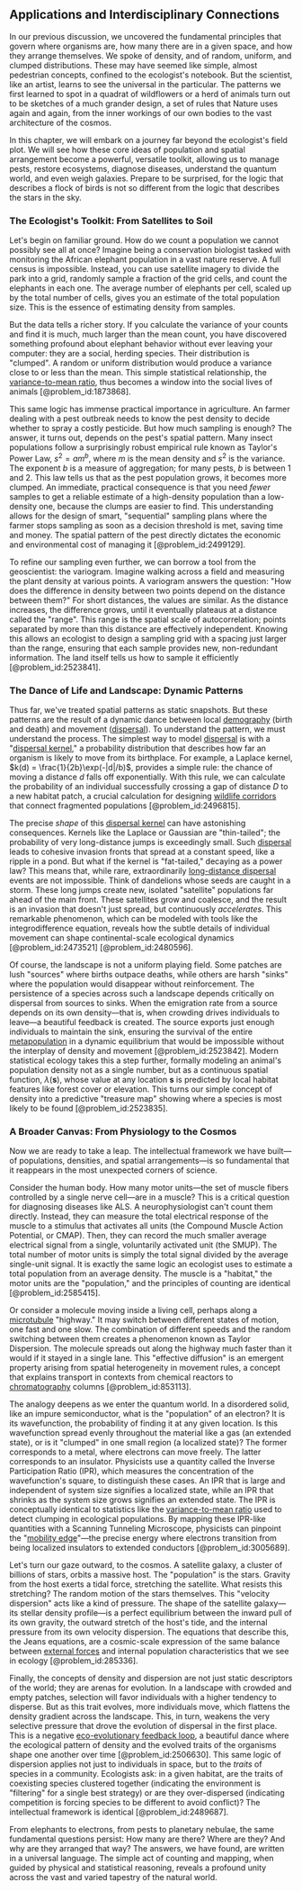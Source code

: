 ## Applications and Interdisciplinary Connections

In our previous discussion, we uncovered the fundamental principles that govern where organisms are, how many there are in a given space, and how they arrange themselves. We spoke of density, and of random, uniform, and clumped distributions. These may have seemed like simple, almost pedestrian concepts, confined to the ecologist's notebook. But the scientist, like an artist, learns to see the universal in the particular. The patterns we first learned to spot in a quadrat of wildflowers or a herd of animals turn out to be sketches of a much grander design, a set of rules that Nature uses again and again, from the inner workings of our own bodies to the vast architecture of the cosmos.

In this chapter, we will embark on a journey far beyond the ecologist's field plot. We will see how these core ideas of population and spatial arrangement become a powerful, versatile toolkit, allowing us to manage pests, restore ecosystems, diagnose diseases, understand the quantum world, and even weigh galaxies. Prepare to be surprised, for the logic that describes a flock of birds is not so different from the logic that describes the stars in the sky.

### The Ecologist's Toolkit: From Satellites to Soil

Let's begin on familiar ground. How do we count a population we cannot possibly see all at once? Imagine being a conservation biologist tasked with monitoring the African elephant population in a vast nature reserve. A full census is impossible. Instead, you can use satellite imagery to divide the park into a grid, randomly sample a fraction of the grid cells, and count the elephants in each one. The average number of elephants per cell, scaled up by the total number of cells, gives you an estimate of the total population size. This is the essence of estimating density from samples.

But the data tells a richer story. If you calculate the variance of your counts and find it is much, much larger than the mean count, you have discovered something profound about elephant behavior without ever leaving your computer: they are a social, herding species. Their distribution is "clumped". A random or uniform distribution would produce a variance close to or less than the mean. This simple statistical relationship, the [variance-to-mean ratio](@article_id:262375), thus becomes a window into the social lives of animals [@problem_id:1873868].

This same logic has immense practical importance in agriculture. An farmer dealing with a pest outbreak needs to know the pest density to decide whether to spray a costly pesticide. But how much sampling is enough? The answer, it turns out, depends on the pest's spatial pattern. Many insect populations follow a surprisingly robust empirical rule known as Taylor's Power Law, $s^2 = a m^b$, where $m$ is the mean density and $s^2$ is the variance. The exponent $b$ is a measure of aggregation; for many pests, $b$ is between $1$ and $2$. This law tells us that as the pest population grows, it becomes more clumped. An immediate, practical consequence is that you need *fewer* samples to get a reliable estimate of a high-density population than a low-density one, because the clumps are easier to find. This understanding allows for the design of smart, "sequential" sampling plans where the farmer stops sampling as soon as a decision threshold is met, saving time and money. The spatial pattern of the pest directly dictates the economic and environmental cost of managing it [@problem_id:2499129].

To refine our sampling even further, we can borrow a tool from the geoscientist: the variogram. Imagine walking across a field and measuring the plant density at various points. A variogram answers the question: "How does the difference in density between two points depend on the distance between them?" For short distances, the values are similar. As the distance increases, the difference grows, until it eventually plateaus at a distance called the "range". This range is the spatial scale of autocorrelation; points separated by more than this distance are effectively independent. Knowing this allows an ecologist to design a sampling grid with a spacing just larger than the range, ensuring that each sample provides new, non-redundant information. The land itself tells us how to sample it efficiently [@problem_id:2523841].

### The Dance of Life and Landscape: Dynamic Patterns

Thus far, we've treated spatial patterns as static snapshots. But these patterns are the result of a dynamic dance between local [demography](@article_id:143111) (birth and death) and movement ([dispersal](@article_id:263415)). To understand the pattern, we must understand the process. The simplest way to model [dispersal](@article_id:263415) is with a "[dispersal kernel](@article_id:171427)," a probability distribution that describes how far an organism is likely to move from its birthplace. For example, a Laplace kernel, $k(d) = \frac{1}{2b}\exp(-|d|/b)$, provides a simple rule: the chance of moving a distance $d$ falls off exponentially. With this rule, we can calculate the probability of an individual successfully crossing a gap of distance $D$ to a new habitat patch, a crucial calculation for designing [wildlife corridors](@article_id:275525) that connect fragmented populations [@problem_id:2496815].

The precise *shape* of this [dispersal kernel](@article_id:171427) can have astonishing consequences. Kernels like the Laplace or Gaussian are "thin-tailed"; the probability of very long-distance jumps is exceedingly small. Such [dispersal](@article_id:263415) leads to cohesive invasion fronts that spread at a constant speed, like a ripple in a pond. But what if the kernel is "fat-tailed," decaying as a power law? This means that, while rare, extraordinarily [long-distance dispersal](@article_id:202975) events are not impossible. Think of dandelions whose seeds are caught in a storm. These long jumps create new, isolated "satellite" populations far ahead of the main front. These satellites grow and coalesce, and the result is an invasion that doesn't just spread, but continuously *accelerates*. This remarkable phenomenon, which can be modeled with tools like the integrodifference equation, reveals how the subtle details of individual movement can shape continental-scale ecological dynamics [@problem_id:2473521] [@problem_id:2480596].

Of course, the landscape is not a uniform playing field. Some patches are lush "sources" where births outpace deaths, while others are harsh "sinks" where the population would disappear without reinforcement. The persistence of a species across such a landscape depends critically on dispersal from sources to sinks. When the emigration rate from a source depends on its own density—that is, when crowding drives individuals to leave—a beautiful feedback is created. The source exports just enough individuals to maintain the sink, ensuring the survival of the entire [metapopulation](@article_id:271700) in a dynamic equilibrium that would be impossible without the interplay of density and movement [@problem_id:2523842]. Modern statistical ecology takes this a step further, formally modeling an animal's population density not as a single number, but as a continuous spatial function, $\lambda(\mathbf{s})$, whose value at any location $\mathbf{s}$ is predicted by local habitat features like forest cover or elevation. This turns our simple concept of density into a predictive "treasure map" showing where a species is most likely to be found [@problem_id:2523835].

### A Broader Canvas: From Physiology to the Cosmos

Now we are ready to take a leap. The intellectual framework we have built—of populations, densities, and spatial arrangements—is so fundamental that it reappears in the most unexpected corners of science.

Consider the human body. How many motor units—the set of muscle fibers controlled by a single nerve cell—are in a muscle? This is a critical question for diagnosing diseases like ALS. A neurophysiologist can't count them directly. Instead, they can measure the total electrical response of the muscle to a stimulus that activates all units (the Compound Muscle Action Potential, or CMAP). Then, they can record the much smaller average electrical signal from a single, voluntarily activated unit (the SMUP). The total number of motor units is simply the total signal divided by the average single-unit signal. It is exactly the same logic an ecologist uses to estimate a total population from an average density. The muscle is a "habitat," the motor units are the "population," and the principles of counting are identical [@problem_id:2585415].

Or consider a molecule moving inside a living cell, perhaps along a [microtubule](@article_id:164798) "highway." It may switch between different states of motion, one fast and one slow. The combination of different speeds and the random switching between them creates a phenomenon known as Taylor Dispersion. The molecule spreads out along the highway much faster than it would if it stayed in a single lane. This "effective diffusion" is an emergent property arising from spatial heterogeneity in movement rules, a concept that explains transport in contexts from chemical reactors to [chromatography](@article_id:149894) columns [@problem_id:853113].

The analogy deepens as we enter the quantum world. In a disordered solid, like an impure semiconductor, what is the "population" of an electron? It is its wavefunction, the probability of finding it at any given location. Is this wavefunction spread evenly throughout the material like a gas (an extended state), or is it "clumped" in one small region (a localized state)? The former corresponds to a metal, where electrons can move freely. The latter corresponds to an insulator. Physicists use a quantity called the Inverse Participation Ratio (IPR), which measures the concentration of the wavefunction's square, to distinguish these cases. An IPR that is large and independent of system size signifies a localized state, while an IPR that shrinks as the system size grows signifies an extended state. The IPR is conceptually identical to statistics like the [variance-to-mean ratio](@article_id:262375) used to detect clumping in ecological populations. By mapping these IPR-like quantities with a Scanning Tunneling Microscope, physicists can pinpoint the "[mobility edge](@article_id:142519)"—the precise energy where electrons transition from being localized insulators to extended conductors [@problem_id:3005689].

Let's turn our gaze outward, to the cosmos. A satellite galaxy, a cluster of billions of stars, orbits a massive host. The "population" is the stars. Gravity from the host exerts a tidal force, stretching the satellite. What resists this stretching? The random motion of the stars themselves. This "velocity dispersion" acts like a kind of pressure. The shape of the satellite galaxy—its stellar density profile—is a perfect equilibrium between the inward pull of its own gravity, the outward stretch of the host's tide, and the internal pressure from its own velocity dispersion. The equations that describe this, the Jeans equations, are a cosmic-scale expression of the same balance between [external forces](@article_id:185989) and internal population characteristics that we see in ecology [@problem_id:285336].

Finally, the concepts of density and dispersion are not just static descriptors of the world; they are arenas for evolution. In a landscape with crowded and empty patches, selection will favor individuals with a higher tendency to disperse. But as this trait evolves, more individuals move, which flattens the density gradient across the landscape. This, in turn, weakens the very selective pressure that drove the evolution of dispersal in the first place. This is a negative [eco-evolutionary feedback loop](@article_id:201898), a beautiful dance where the ecological pattern of density and the evolved traits of the organisms shape one another over time [@problem_id:2506630]. This same logic of dispersion applies not just to individuals in space, but to the *traits* of species in a community. Ecologists ask: in a given habitat, are the traits of coexisting species clustered together (indicating the environment is "filtering" for a single best strategy) or are they over-dispersed (indicating competition is forcing species to be different to avoid conflict)? The intellectual framework is identical [@problem_id:2489687].

From elephants to electrons, from pests to planetary nebulae, the same fundamental questions persist: How many are there? Where are they? And why are they arranged that way? The answers, we have found, are written in a universal language. The simple act of counting and mapping, when guided by physical and statistical reasoning, reveals a profound unity across the vast and varied tapestry of the natural world.